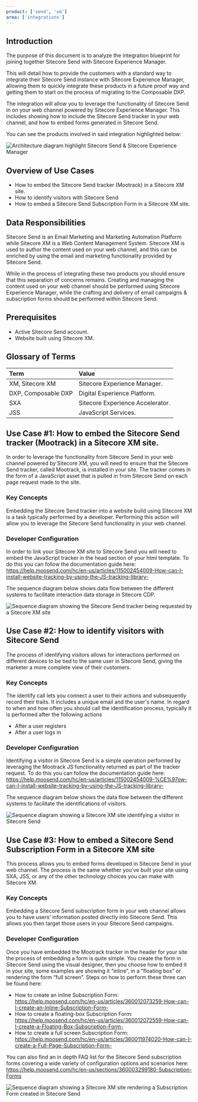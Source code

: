 ```yaml
---
product: ['send', 'xm']
area: ['integrations']
---
```


## Introduction

The purpose of this document is to analyze the integration blueprint for joining together Sitecore Send with Sitecore Experience Manager.

This will detail how to provide the customers with a standard way to integrate their Sitecore Send instance with Sitecore Experience Manager, allowing them to quickly integrate these products in a future proof way and getting them to start on the process of migrating to the Composable DXP.

The integration will allow you to leverage the functionality of Sitecore Send in on your web channel powered by Sitecore Experience Manager. This includes showing how to include the Sitecore Send tracker in your web channel, and how to embed forms generated in Sitecore Send.

You can see the products involved in said integration highlighted below:

![Architecture diagram highlight Sitecore Send & Sitecore Experience Manager][1]

## Overview of Use Cases

- How to embed the Sitecore Send tracker (Mootrack) in a Sitecore XM site.
- How to identify visitors with Sitecore Send
- How to embed a Sitecore Send Subscription Form in a Sitecore XM site.

## Data Responsibilities

Sitecore Send is an Email Marketing and Marketing Automation Platform while Sitecore XM is a Web Content Management System. Sitecore XM is used to author the content used on your web channel, and this can be enriched by using the email and marketing functionality provided by Sitecore Send.

While in the process of integrating these two products you should ensure that this separation of concerns remains. Creating and managing the content used on your web channel should be performed using Sitecore Experience Manager, while the crafting and delivery of email campaigns & subscription forms should be performed within Sitecore Send.

## Prerequisites

- Active Sitecore Send account.
- Website built using Sitecore XM.

## Glossary of Terms

| Term                | Value                            |
| :------------------ | :------------------------------- |
| XM, Sitecore XM     | Sitecore Experience Manager.     |
| DXP, Composable DXP | Digital Experience Platform.     |
| SXA                 | Sitecore Experience Accelerator. |
| JSS                 | JavaScript Services.             |

## Use Case #1: How to embed the Sitecore Send tracker (Mootrack) in a Sitecore XM site.

In order to leverage the functionality from Sitecore Send in your web channel powered by Sitecore XM, you will need to ensure that the Sitecore Send tracker, called Mootrack, is installed in your site. The tracker comes in the form of a JavaScript asset that is pulled in from Sitecore Send on each page request made to the site.

### Key Concepts

Embedding the Sitecore Send tracker into a website build using Sitecore XM is a task typically performed by a developer. Performing this action will allow you to leverage the Sitecore Send functionality in your web channel.

### Developer Configuration

In order to link your Sitecore XM site to Sitecore Send you will need to embed the JavaScript tracker in the head section of your html template. To do this you can follow the documentation guide here: https://help.moosend.com/hc/en-us/articles/115002454009-How-can-I-install-website-tracking-by-using-the-JS-tracking-library-

The sequence diagram below shows data flow between the different systems to facilitate interaction data storage in Sitecore CDP.

![Sequence diagram showing the Sitecore Send tracker being requested by a Sitecore XM site][2]

## Use Case #2: How to identify visitors with Sitecore Send

The process of identifying visitors allows for interactions performed on different devices to be tied to the same user in Sitecore Send, giving the marketer a more complete view of their customers.

### Key Concepts

The identify call lets you connect a user to their actions and subsequently record their traits. It includes a unique email and the user's name. In regard to when and how often you should call the identification process, typically it is performed after the following actions

- After a user registers
- After a user logs in

### Developer Configuration

Identifying a visitor in Sitecore Send is a simple operation performed by leveraging the Mootrack JS functionality returned as part of the tracker request. To do this you can follow the documentation guide here: https://help.moosend.com/hc/en-us/articles/115002454009-%CE%97ow-can-I-install-website-tracking-by-using-the-JS-tracking-library-

The sequence diagram below shows the data flow between the different systems to facilitate the identifications of visitors.

![Sequence diagram showing a Sitecore XM site identifying a visitor in Sitecore Send][3]

## Use Case #3: How to embed a Sitecore Send Subscription Form in a Sitecore XM site

This process allows you to embed forms developed in Sitecore Send in your web channel. The process is the same whether you’ve built your site using SXA, JSS, or any of the other technology choices you can make with Sitecore XM.

### Key Concepts

Embedding a Sitecore Send subscription form in your web channel allows you to have users’ information posted directly into Sitecore Send. This allows you then target those users in your Sitecore Send campaigns.

### Developer Configuration

Once you have embedded the Mootrack tracker in the header for your site the process of embedding a form is quite simple. You create the form in Sitecore Send using the visual designer, then you choose how to embed it in your site, some examples are showing it “inline”, in a “floating box” or rendering the form “full screen”. Steps on how to perform these three can be found here:

- How to create an inline Subscription Form: https://help.moosend.com/hc/en-us/articles/360012073259-How-can-I-create-an-Inline-Subscription-Form-
- How to create a floating-box Subscription Form: https://help.moosend.com/hc/en-us/articles/360012072559-How-can-I-create-a-Floating-Box-Subscription-Form-
- How to create a full screen Subscription Form: https://help.moosend.com/hc/en-us/articles/360011974020-How-can-I-create-a-Full-Page-Subscription-Form-

You can also find an in depth FAQ list for the Sitecore Send subscription forms covering a wide variety of configuration options and scenarios here: https://help.moosend.com/hc/en-us/sections/360003299180-Subscription-Forms

![Sequence diagram showing a Sitecore XM site rendering a Subscription Form created in Sitecore Send][4]

[1]: https://mss-p-006-delivery.sitecorecontenthub.cloud/api/public/content/373fcc70e30c4784bfce13ef52246441?v=30a0afda
[2]: https://mss-p-006-delivery.sitecorecontenthub.cloud/api/public/content/ec41bc05179745f882aa2940ece9ac2d?v=bb5c426d
[3]: https://mss-p-006-delivery.sitecorecontenthub.cloud/api/public/content/bba3b7290a084172baef5d9a8a3167e7?v=42d099d2
[4]: https://mss-p-006-delivery.sitecorecontenthub.cloud/api/public/content/48ff702b8cd24719bb76421b6e8346d0?v=9766364e
